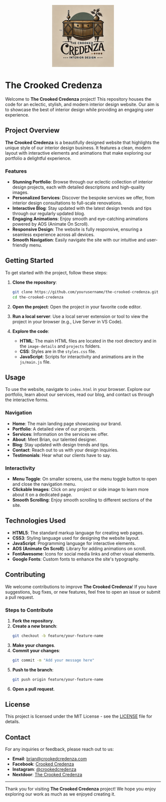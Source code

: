 <p align="center">
  <img src="images/logo2.jpg" alt="The Crooked Credenza Logo" width="200" height="200">
</p>

# The Crooked Credenza

Welcome to **The Crooked Credenza** project! This repository houses the code for an eclectic, stylish, and modern interior design website. Our aim is to showcase the best of interior design while providing an engaging user experience.

## Project Overview

**The Crooked Credenza** is a beautifully designed website that highlights the unique style of our interior design business. It features a clean, modern layout with interactive elements and animations that make exploring our portfolio a delightful experience.

### Features

- **Stunning Portfolio**: Browse through our eclectic collection of interior design projects, each with detailed descriptions and high-quality images.
- **Personalized Services**: Discover the bespoke services we offer, from interior design consultations to full-scale renovations.
- **Interactive Blog**: Stay updated with the latest design trends and tips through our regularly updated blog.
- **Engaging Animations**: Enjoy smooth and eye-catching animations powered by AOS (Animate On Scroll).
- **Responsive Design**: The website is fully responsive, ensuring a seamless experience across all devices.
- **Smooth Navigation**: Easily navigate the site with our intuitive and user-friendly menu.

## Getting Started

To get started with the project, follow these steps:

1. **Clone the repository**:
    ```bash
    git clone https://github.com/yourusername/the-crooked-credenza.git
    cd the-crooked-credenza
    ```

2. **Open the project**:
    Open the project in your favorite code editor.

3. **Run a local server**:
    Use a local server extension or tool to view the project in your browser (e.g., Live Server in VS Code).

4. **Explore the code**:
    - **HTML**: The main HTML files are located in the root directory and in the `image-details` and `projects` folders.
    - **CSS**: Styles are in the `styles.css` file.
    - **JavaScript**: Scripts for interactivity and animations are in the `js/main.js` file.

## Usage

To use the website, navigate to `index.html` in your browser. Explore our portfolio, learn about our services, read our blog, and contact us through the interactive forms.

### Navigation

- **Home**: The main landing page showcasing our brand.
- **Portfolio**: A detailed view of our projects.
- **Services**: Information on the services we offer.
- **About**: Meet Brian, our talented designer.
- **Blog**: Stay updated with design trends and tips.
- **Contact**: Reach out to us with your design inquiries.
- **Testimonials**: Hear what our clients have to say.

### Interactivity

- **Menu Toggle**: On smaller screens, use the menu toggle button to open and close the navigation menu.
- **Clickable Images**: Click on any project or side image to learn more about it on a dedicated page.
- **Smooth Scrolling**: Enjoy smooth scrolling to different sections of the site.

## Technologies Used

- **HTML5**: The standard markup language for creating web pages.
- **CSS3**: Styling language used for designing the website layout.
- **JavaScript**: Programming language for interactive elements.
- **AOS (Animate On Scroll)**: Library for adding animations on scroll.
- **FontAwesome**: Icons for social media links and other visual elements.
- **Google Fonts**: Custom fonts to enhance the site's typography.

## Contributing

We welcome contributions to improve **The Crooked Credenza**! If you have suggestions, bug fixes, or new features, feel free to open an issue or submit a pull request.

### Steps to Contribute

1. **Fork the repository**.
2. **Create a new branch**:
    ```bash
    git checkout -b feature/your-feature-name
    ```
3. **Make your changes**.
4. **Commit your changes**:
    ```bash
    git commit -m "Add your message here"
    ```
5. **Push to the branch**:
    ```bash
    git push origin feature/your-feature-name
    ```
6. **Open a pull request**.

## License

This project is licensed under the MIT License - see the [LICENSE](LICENSE) file for details.

## Contact

For any inquiries or feedback, please reach out to us:

- **Email**: brian@crookedcredenza.com
- **Facebook**: [Crooked Credenza](https://www.facebook.com/people/Crooked-Credenza/61556984696458/)
- **Instagram**: [@crookedcredenza](https://www.instagram.com/crookedcredenza/)
- **Nextdoor**: [The Crooked Credenza](https://www.nextdoor.com)

---

Thank you for visiting **The Crooked Credenza** project! We hope you enjoy exploring our work as much as we enjoyed creating it.